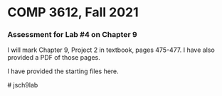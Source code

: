 # COMP 3612, Fall 2021
### Assessment for Lab #4 on Chapter 9

I will mark Chapter 9, Project 2 in textbook, pages 475-477. I have also provided a PDF of those pages.

I have provided the starting files here.


  
#   j s c h 9 l a b  
 